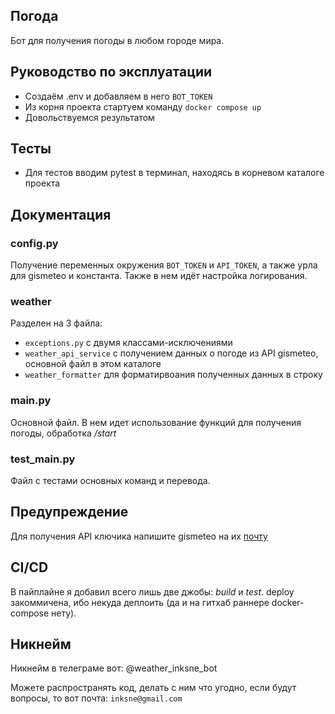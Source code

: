## Погода

Бот для получения погоды в любом городе мира.

## Руководство по эксплуатации

- Создаём .env и добавляем в него ```BOT_TOKEN```
- Из корня проекта стартуем команду ```docker compose up```
- Довольствуемся результатом

## Тесты

- Для тестов вводим pytest в терминал, находясь в корневом каталоге проекта

## Документация

### config.py

Получение переменных окружения ```BOT_TOKEN``` и ```API_TOKEN```, а также урла для gismeteo и константа.
Также в нем идёт настройка логирования.

### weather

Разделен на 3 файла:
- ```exceptions.py``` с двумя классами-исключениями
- ```weather_api_service``` с получением данных о погоде из API gismeteo, основной файл в этом каталоге
- ```weather_formatter``` для форматирвоания полученных данных в строку

### main.py

Основной файл. В нем идет использование функций для получения погоды, обработка */start*

### test_main.py

Файл с тестами основных команд и перевода.

## Предупреждение

Для получения API ключика напишите gismeteo на их [почту](b2b@gismeteo.ru)

## CI/CD

В пайплайне я добавил всего лишь две джобы: *build* и *test*.
deploy закоммичена, ибо некуда деплоить (да и на гитхаб раннере docker-compose нету).

## Никнейм

Никнейм в телеграме вот: @weather_inksne_bot

Можете распространять код, делать с ним что угодно, если будут вопросы, то вот почта:
```inksne@gmail.com```
